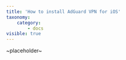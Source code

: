 ```yaml
---
title: 'How to install AdGuard VPN for iOS'
taxonomy:
    category:
        - docs
visible: true
---
```


~placeholder~